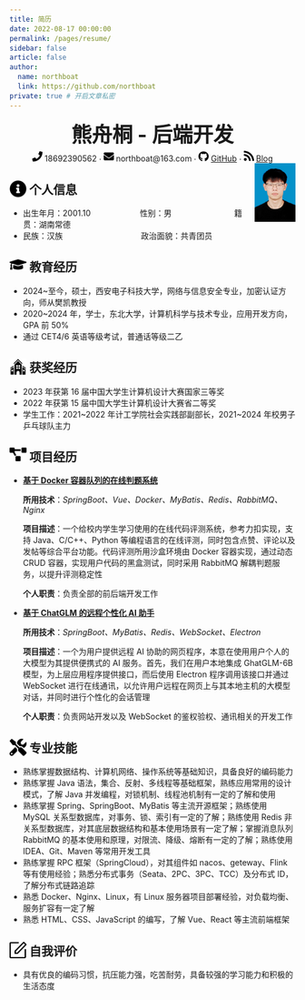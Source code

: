 ```yaml
---
title: 简历
date: 2022-08-17 00:00:00
permalink: /pages/resume/
sidebar: false
article: false
author: 
  name: northboat
  link: https://github.com/northboat
private: true # 开启文章私密
---
```


 <center>
     <div style="font-size:36px; font-weight:bold; margin-bottom: 4px">熊舟桐 - 后端开发</div>
     <div>
         <span>
             <img src="./assets/phone-solid.svg" width="18px">
             18692390562
         </span>
         ·
         <span>
             <img src="./assets/envelope-solid.svg" width="18px">
             northboat@163.com
         </span>
         ·
         <span>
             <img src="./assets/github-brands.svg" width="18px">
             <a href="https://github.com/northboat">GitHub</a>
         </span>
         ·
         <span>
             <img src="./assets/rss-solid.svg" width="18px">
             <a href="https://northboat.github.io/">Blog</a>
         </span>
     </div>
 </center>
<div style="float:right"> <img src="./assets/ez-bear.jpg" width="72"> </div> 

<h2 style="width:86%"><img src="./assets/info-circle-solid.svg" align="left" width="30px">&nbsp;个人信息</h2>

- 出生年月：2001.10&nbsp;&nbsp;&nbsp;&nbsp;&nbsp;&nbsp;&nbsp;&nbsp;&nbsp;&nbsp;&nbsp;&nbsp;&nbsp;&nbsp;&nbsp;&nbsp;&nbsp;&nbsp;&nbsp;&nbsp;&nbsp;&nbsp;性别：男&nbsp;&nbsp;&nbsp;&nbsp;&nbsp;&nbsp;&nbsp;&nbsp;&nbsp;&nbsp;&nbsp;&nbsp;&nbsp;&nbsp;&nbsp;&nbsp;&nbsp;&nbsp;&nbsp;&nbsp;&nbsp;&nbsp;&nbsp;&nbsp;&nbsp;&nbsp;&nbsp;&nbsp;籍贯：湖南常德
- 民族：汉族&nbsp;&nbsp;&nbsp;&nbsp;&nbsp;&nbsp;&nbsp;&nbsp;&nbsp;&nbsp;&nbsp;&nbsp;&nbsp;&nbsp;&nbsp;&nbsp;&nbsp;&nbsp;&nbsp;&nbsp;&nbsp;&nbsp;&nbsp;&nbsp;&nbsp;&nbsp;&nbsp;&nbsp;&nbsp;&nbsp;&nbsp;&nbsp;&nbsp;&nbsp;&nbsp;政治面貌：共青团员

<h2><img src="./assets/graduation-cap-solid.svg" align="left" width="30px">&nbsp;教育经历</h2>

- 2024~至今，硕士，西安电子科技大学，网络与信息安全专业，加密认证方向，师从樊凯教授
- 2020~2024 年，学士，东北大学，计算机科学与技术专业，应用开发方向，GPA 前 50%
- 通过 CET4/6 英语等级考试，普通话等级二乙

<h2><img src="./assets/school.svg" align="left" width="30px">&nbsp;获奖经历</h2>

- 2023 年获第 16 届中国大学生计算机设计大赛国家三等奖
- 2022 年获第 15 届中国大学生计算机设计大赛省二等奖
- 学生工作：2021~2022 年计工学院社会实践部副部长，2021~2024 年校男子乒乓球队主力

<h2><img src="./assets/project-diagram-solid.svg" align="left" width="30px">&nbsp;项目经历</h2>

- [**基于 Docker 容器队列的在线判题系统**](https://github.com/northboat/Bears-OJ)

  **所用技术**：*SpringBoot、Vue、Docker、MyBatis、Redis、RabbitMQ、Nginx*

  **项目描述**：一个给校内学生学习使用的在线代码评测系统，参考力扣实现，支持 Java、C/C++、Python 等编程语言的在线评测，同时包含点赞、评论以及发帖等综合平台功能。代码评测所用沙盒环境由 Docker 容器实现，通过动态 CRUD 容器，实现用户代码的黑盒测试，同时采用 RabbitMQ 解耦判题服务，以提升评测稳定性

  **个人职责**：负责全部的前后端开发工作

- [**基于 ChatGLM 的远程个性化 AI 助手**](https://github.com/northboat/Shadow)

  **所用技术**：*SpringBoot、MyBatis、Redis、WebSocket、Electron*

  **项目描述**：一个为用户提供远程 AI 协助的网页程序，本意在使用用户个人的大模型为其提供便携式的 AI 服务。首先，我们在用户本地集成 GhatGLM-6B 模型，为上层应用程序提供接口，而后使用 Electron 程序调用该接口并通过 WebSocket 进行在线通讯，以允许用户远程在网页上与其本地主机的大模型对话，并同时进行个性化的会话管理
  
  **个人职责**：负责网站开发以及 WebSocket 的鉴权验权、通讯相关的开发工作

<h2><img src="./assets/tools-solid.svg" align="left" width="30px">&nbsp;专业技能</h2>

- 熟练掌握数据结构、计算机网络、操作系统等基础知识，具备良好的编码能力
- 熟练掌握 Java 语法，集合、反射、多线程等基础框架，熟练应用常用的设计模式，了解 Java 并发编程，对锁机制、线程池机制有一定的了解和使用
- 熟练掌握 Spring、SpringBoot、MyBatis 等主流开源框架；熟练使用 MySQL 关系型数据库，对事务、锁、索引有一定的了解；熟练使用 Redis 非关系型数据库，对其底层数据结构和基本使用场景有一定了解；掌握消息队列 RabbitMQ 的基本使用和原理，对限流、降级、熔断有一定的了解；熟练使用 IDEA、Git、Maven 等常用开发工具
- 熟练掌握 RPC 框架（SpringCloud），对其组件如 nacos、geteway、Flink 等有使用经验；熟悉分布式事务（Seata、2PC、3PC、TCC）及分布式 ID，了解分布式链路追踪
- 熟悉 Docker、Nginx、Linux，有 Linux 服务器项目部署经验，对负载均衡、服务扩容有一定了解
- 熟悉 HTML、CSS、JavaScript 的编写，了解 Vue、React 等主流前端框架

<h2><img src="./assets/comment.svg" align="left" width="30px">&nbsp;自我评价</h2>

- 具有优良的编码习惯，抗压能力强，吃苦耐劳，具备较强的学习能力和积极的生活态度
